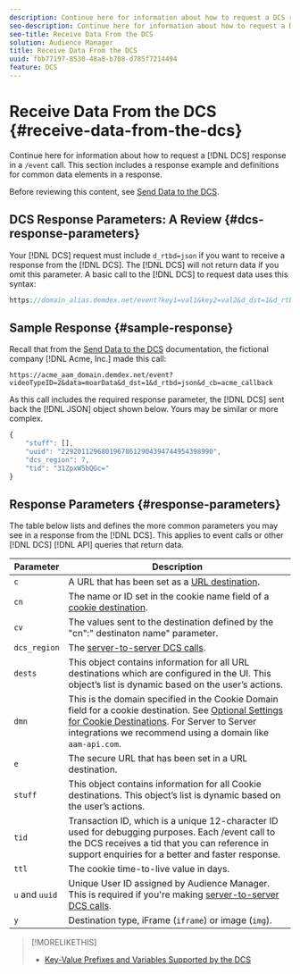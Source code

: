 ```yaml
---
description: Continue here for information about how to request a DCS response in a /event call. This section includes a response example and definitions for common data elements in a response.
seo-description: Continue here for information about how to request a DCS response in a /event call. This section includes a response example and definitions for common data elements in a response.
seo-title: Receive Data From the DCS
solution: Audience Manager
title: Receive Data From the DCS
uuid: fbb77197-8530-48a8-b708-d785f7214494
feature: DCS
---
```


# Receive Data From the DCS {#receive-data-from-the-dcs}

Continue here for information about how to request a [!DNL DCS] response in a `/event` call. This section includes a response example and definitions for common data elements in a response.

Before reviewing this content, see [Send Data to the DCS](../../../api/dcs-intro/dcs-event-calls/dcs-url-send.md).

## DCS Response Parameters: A Review {#dcs-response-parameters}

Your [!DNL DCS] request must include `d_rtbd=json` if you want to receive a response from the [!DNL DCS]. The [!DNL DCS] will not return data if you omit this parameter. A basic call to the [!DNL DCS] to request data uses this syntax:

```js
https://domain_alias.demdex.net/event?key1=val1&key2=val2&d_dst=1&d_rtbd=json&d_cb=callback
```

## Sample Response {#sample-response}

Recall that from the [Send Data to the DCS](../../../api/dcs-intro/dcs-event-calls/dcs-url-send.md) documentation, the fictional company [!DNL Acme, Inc.] made this call:

`https://acme_aam_domain.demdex.net/event?videoTypeID=2&data=moarData&d_dst=1&d_rtbd=json&d_cb=acme_callback`

As this call includes the required response parameter, the [!DNL DCS] sent back the [!DNL JSON] object shown below. Yours may be similar or more complex.

```js
{
    "stuff": [],
    "uuid": "22920112968019678612904394744954398990",
    "dcs_region": 7,
    "tid": "31ZpxW5bQGc="
}
```

## Response Parameters {#response-parameters}

The table below lists and defines the more common parameters you may see in a response from the [!DNL DCS]. This applies to event calls or other [!DNL DCS] [!DNL API] queries that return data.

| Parameter | Description |
|--- |--- |
|`c`|A URL that has been set as a [URL destination](../../../features/destinations/create-url-destination.md).|
|`cn`|The name or ID set in the cookie name field of a [cookie destination](../../../features/destinations/create-cookie-destination.md).|
|`cv`|The values sent to the destination defined by the "cn":" destinaton name" parameter.|
|`dcs_region`|The [server-to-server DCS calls](../../../api/dcs-intro/dcs-api-reference/dcs-regions.md).|
|`dests`|This object contains information for all URL destinations which are configured in the UI. This object’s list is dynamic based on the user’s actions.|
|`dmn`|This is the domain specified in the  Cookie Domain field for a cookie destination. See [Optional Settings for Cookie Destinations](../../../features/destinations/cookie-destination-options.md).  For  Server to Server integrations we recommend using a domain like `aam-api.com`.|
|`e`|The secure URL that has been set in a URL destination.|
|`stuff`|This object contains information for all  Cookie destinations. This object’s list is dynamic based on the user’s actions.|
|`tid`|Transaction ID, which is a unique 12-character ID used for debugging purposes. Each /event call to the  DCS receives a tid that you can reference in support enquiries for a better and faster response.|
|`ttl`|The cookie time-to-live value in days.|
|`u` and `uuid`|Unique User ID assigned by  Audience Manager. This is required if you're making [server-to-server DCS calls](../../../api/dcs-intro/dcs-s2s/dcs-s2s-calls.md).|
|`y`|Destination type,  iFrame (`iframe`) or image (`img`).|

>[!MORELIKETHIS]
>
>* [Key-Value Prefixes and Variables Supported by the DCS](../../../api/dcs-intro/dcs-api-reference/dcs-keys.md)
